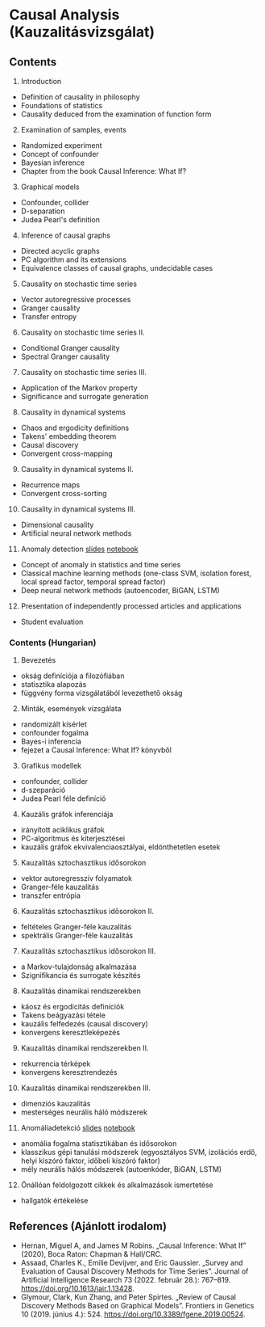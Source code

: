 # Causal Analysis (Kauzalitásvizsgálat)

## Contents
1. Introduction
  * Definition of causality in philosophy
  * Foundations of statistics
  * Causality deduced from the examination of function form
2. Examination of samples, events
  * Randomized experiment
  * Concept of confounder
  * Bayesian inference
  * Chapter from the book Causal Inference: What If?
3. Graphical models
  * Confounder, collider
  * D-separation
  * Judea Pearl's definition
4. Inference of causal graphs
  * Directed acyclic graphs
  * PC algorithm and its extensions
  * Equivalence classes of causal graphs, undecidable cases
5. Causality on stochastic time series
  * Vector autoregressive processes
  * Granger causality
  * Transfer entropy
6. Causality on stochastic time series II.
  * Conditional Granger causality
  * Spectral Granger causality
7. Causality on stochastic time series III.
  * Application of the Markov property
  * Significance and surrogate generation
8. Causality in dynamical systems
  * Chaos and ergodicity definitions
  * Takens' embedding theorem
  * Causal discovery
  * Convergent cross-mapping
9. Causality in dynamical systems II.
  * Recurrence maps
  * Convergent cross-sorting
10. Causality in dynamical systems III.
  * Dimensional causality
  * Artificial neural network methods
11. Anomaly detection [slides](http://cneuro.rmki.kfki.hu/wp-content/uploads/2024/12/Neurinfo-Anomaly-detection-SM.pdf) [notebook](http://colab.research.google.com/github/stippingerm/causality-course/blob/main/Time_series_methods/Anomaly_detection.ipynb)
  * Concept of anomaly in statistics and time series
  * Classical machine learning methods (one-class SVM, isolation forest, local spread factor, temporal spread factor)
  * Deep neural network methods (autoencoder, BiGAN, LSTM)
12. Presentation of independently processed articles and applications
  * Student evaluation

### Contents (Hungarian)
1. Bevezetés
  * okság definíciója a filozófiában
  * statisztika alapozás
  * függvény forma vizsgálatából levezethető okság
2. Minták, események vizsgálata
  * randomizált kísérlet
  * confounder fogalma
  * Bayes-i inferencia
  * fejezet a Causal Inference: What If? könyvből
3. Grafikus modellek
  * confounder, collider
  * d-szeparáció
  * Judea Pearl féle definíció
4. Kauzális gráfok inferenciája
  * irányított aciklikus gráfok
  * PC-algoritmus és kiterjesztései
  * kauzális gráfok ekvivalenciaosztályai, eldönthetetlen esetek
5. Kauzalitás sztochasztikus idősorokon
  * vektor autoregresszív folyamatok
  * Granger-féle kauzalitás
  * transzfer entrópia
6. Kauzalitás sztochasztikus idősorokon II.
  * feltételes Granger-féle kauzalitás
  * spektrális Granger-féle kauzalitás
7. Kauzalitás sztochasztikus idősorokon III.
  * a Markov-tulajdonság alkalmazása
  * Szignifikancia és surrogate készítés
8. Kauzalitás dinamikai rendszerekben
  * káosz és ergodicitás definíciók
  * Takens beágyazási tétele
  * kauzális felfedezés (causal discovery)
  * konvergens keresztleképezés
9. Kauzalitás dinamikai rendszerekben II.
  * rekurrencia térképek
  * konvergens keresztrendezés
10. Kauzalitás dinamikai rendszerekben III.
  * dimenziós kauzalitás
  * mesterséges neurális háló módszerek
11. Anomáliadetekció [slides](http://cneuro.rmki.kfki.hu/wp-content/uploads/2024/12/Neurinfo-Anomaly-detection-SM.pdf) [notebook](http://colab.research.google.com/github/stippingerm/causality-course/blob/main/Time_series_methods/Anomaly_detection.ipynb)
  * anomália fogalma statisztikában és idősorokon
  * klasszikus gépi tanulási módszerek (egyosztályos SVM, izolációs erdő, helyi kiszóró faktor, időbeli kiszóró faktor)
  * mély neurális hálós módszerek (autoenkóder, BiGAN, LSTM)
12. Önállóan feldolgozott cikkek és alkalmazások ismertetése
  * hallgatók értékelése

## References (Ajánlott irodalom)
* Hernan, Miguel A, and James M Robins. „Causal Inference: What If” (2020), Boca Raton: Chapman & Hall/CRC.
* Assaad, Charles K., Emilie Devijver, and Eric Gaussier. „Survey and Evaluation of Causal Discovery Methods for Time Series”. Journal of Artificial Intelligence Research 73 (2022. február 28.): 767–819. https://doi.org/10.1613/jair.1.13428.
* Glymour, Clark, Kun Zhang, and Peter Spirtes. „Review of Causal Discovery Methods Based on Graphical Models”. Frontiers in Genetics 10 (2019. június 4.): 524. https://doi.org/10.3389/fgene.2019.00524.
